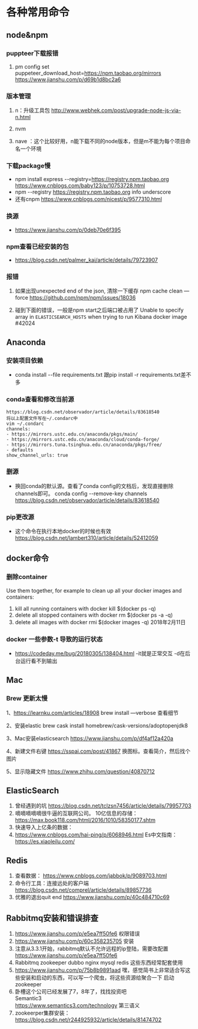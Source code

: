 # 各种常用命令
## node&npm
### puppteer下载报错
1. pm config set puppeteer_download_host=https://npm.taobao.org/mirrors
<https://www.jianshu.com/p/d69b1d8bc2a6>

### 版本管理
1. n：升级工具包
<http://www.webhek.com/post/upgrade-node-js-via-n.html>

2. nvm
3. nave ：这个比较好用，n能下载不同的node版本，但是m不能为每个项目命名一个环境

### 下载package慢
* npm install  express --registry=https://registry.npm.taobao.org
https://www.cnblogs.com/baby123/p/10753728.html
* npm --registry https://registry.npm.taobao.org info underscore 
* 还有cnpm
<https://www.cnblogs.com/nicest/p/9577310.html>

### 换源
- <https://www.jianshu.com/p/0deb70e6f395>


### npm查看已经安装的包
- <https://blog.csdn.net/palmer_kai/article/details/79723907>

### 报错
1. 如果出现unexpected end of the json,    清除一下缓存
npm cache clean —force
https://github.com/npm/npm/issues/18036

2. 碰到下面的错误，一般是npm start之后端口被占用了
Unable to specify array in `ELASTICSEARCH_HOSTS` when trying to run Kibana docker image #42024


## Anaconda
### 安装项目依赖
- conda install --file requirements.txt
跟pip install -r requirements.txt差不多

### conda查看和修改当前源
```
https://blog.csdn.net/observador/article/details/83618540
将以上配置文件写在~/.condarc中 
vim ~/.condarc
channels:
- https://mirrors.ustc.edu.cn/anaconda/pkgs/main/
- https://mirrors.ustc.edu.cn/anaconda/cloud/conda-forge/
- https://mirrors.tuna.tsinghua.edu.cn/anaconda/pkgs/free/
- defaults
show_channel_urls: true
```

### 删源
- 换回conda的默认源。查看了conda config的文档后，发现直接删除channels即可。
conda config --remove-key channels
<https://blog.csdn.net/observador/article/details/83618540>

### pip更改源
- 这个命令在执行本地docker的时候也有效
<https://blog.csdn.net/lambert310/article/details/52412059>

## docker命令
### 删除container
Use them together, for example to clean up all your docker images and containers:
1. kill all running containers with docker kill $(docker ps -q)
2. delete all stopped containers with docker rm $(docker ps -a -q)
3. delete all images with docker rmi $(docker images -q)
2018年2月11日

### docker 一些参数-t 导致的运行状态
- <https://codeday.me/bug/20180305/138404.html>
-it就是正常交互
-d在后台运行看不到输出


## Mac
### Brew 更新太慢
1、<https://learnku.com/articles/18908>
brew install —verbose 查看细节

2、安装elastic
brew cask install homebrew/cask-versions/adoptopenjdk8

3、Mac安装elasticsearch
<https://www.jianshu.com/p/df4af12a420a>

4、新建文件右键
<https://sspai.com/post/41867>
换图标。查看简介，然后找个图片

5、显示隐藏文件
<https://www.zhihu.com/question/40870712>

## ElasticSearch
1. 曾经遇到的坑
<https://blog.csdn.net/tclzsn7456/article/details/79957703>
2. 嘀嘀嘀嘀嘀很牛逼的互联网公司。
10亿信息的存储：<https://max.book118.com/html/2016/1010/58350177.shtm>
3. 快速导入上亿条的数据：
4. <https://www.cnblogs.com/hai-ping/p/6068946.html>
Es中文指南：<https://es.xiaoleilu.com/>

## Redis
1. 查看数据：
<https://www.cnblogs.com/jabbok/p/9089703.html>
2. 命令行工具：连接远处的客户端
<https://blog.csdn.net/comprel/article/details/89857736>
3. 优雅的退出quit end
<https://www.jianshu.com/p/40c484710c69>


## Rabbitmq安装和错误排查
1. <https://www.jianshu.com/p/e5ea7ff50fe6> 权限错误
2. <https://www.jianshu.com/p/60c358235705> 安装
3. 注意从3.3.1开始，rabbitmq默认不允许远程的ip登陆，需要改配置
<https://www.jianshu.com/p/e5ea7ff50fe6>
4. Rabbitmq zookeeper dubbo nginx mysql redis 这些东西经常配套使用
5. <https://www.jianshu.com/p/75b8b9891aad>
嘿，感觉简书上非常适合写这些安装和启动的东西，可以写一个爬虫，将这些资源给聚合一下
启动zookeeper
6. 卧槽这个公司已经发展了7，8年了，找找投资吧  
Semantic3  
<https://www.semantics3.com/technology> 第三语义
7. zookeerper集群安装：<https://blog.csdn.net/r244925932/article/details/81474702>


